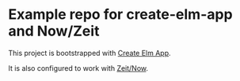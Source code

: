 # Example repo for create-elm-app and Now/Zeit

This project is bootstrapped with [Create Elm App](https://github.com/halfzebra/create-elm-app).

It is also configured to work with [Zeit/Now](https://zeit.co/home).


